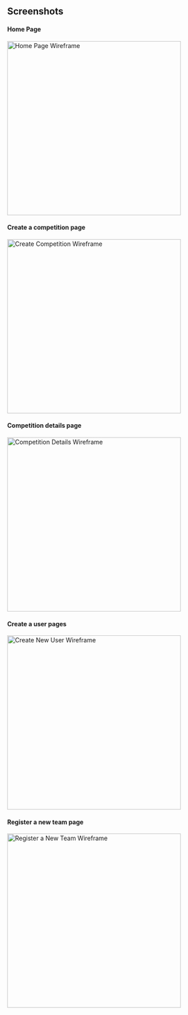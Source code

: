 ## Screenshots

#### Home Page

<img src="https://user-images.githubusercontent.com/56813989/77044202-47a6b880-69bf-11ea-87d3-e85ae85c4e00.png" alt="Home Page Wireframe" height="400px">

#### Create a competition page

<img src="https://user-images.githubusercontent.com/56813989/77044209-4b3a3f80-69bf-11ea-9b08-12602e60fd32.png" alt="Create Competition Wireframe" height="400px">

#### Competition details page

<img src="https://user-images.githubusercontent.com/56813989/77044206-49707c00-69bf-11ea-821e-8e05a7a421c9.png" alt="Competition Details Wireframe" height="400px">

#### Create a user pages

<img src="https://user-images.githubusercontent.com/56813989/77044207-4aa1a900-69bf-11ea-9a95-a75d57a14fed.png" alt="Create New User Wireframe" height="400px">

#### Register a new team page

<img src="https://user-images.githubusercontent.com/56813989/77044212-4bd2d600-69bf-11ea-9abc-3df9ebbb08a4.png" alt="Register a New Team Wireframe" height="400px">
